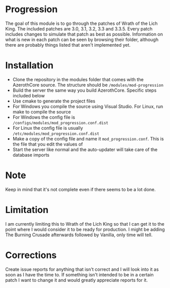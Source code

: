 # Progression
The goal of this module is to go through the patches of Wrath of the Lich King. The included patches are 3.0, 3.1, 3.2, 3.3 and 3.3.5. Every patch includes changes to simulate that patch as best as possible. Information on what is new in each patch can be seen by browsing their folder, although there are probably things listed that aren't implemented yet.

# Installation
* Clone the repository in the modules folder that comes with the AzerothCore source. The structure should be `/modules/mod-progression`
* Build the server the same way you build AzerothCore. Specific steps included below
* Use cmake to generate the project files
* For Windows you compile the source using Visual Studio. For Linux, run make to compile the source
* For Windows the config file is `/configs/modules/mod_progression.conf.dist`
* For Linux the config file is usually `/etc/modules/mod_progression.conf.dist`
* Make a copy of the config file and name it `mod_progression.conf`. This is the file that you edit the values of
* Start the server like normal and the auto-updater will take care of the database imports

# Note
Keep in mind that it's not complete even if there seems to be a lot done.

# Limitation
I am currently limiting this to Wrath of the Lich King so that I can get it to the point where I would consider it to be ready for production. I might be adding The Burning Crusade afterwards followed by Vanilla, only time will tell.

# Corrections
Create issue reports for anything that isn't correct and I will look into it as soon as I have the time to. If something isn't intended to be in a certain patch I want to change it and would greatly appreciate reports for it.
